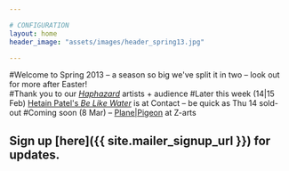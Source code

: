 ```yaml
---

# CONFIGURATION
layout: home
header_image: "assets/images/header_spring13.jpg"

---
```


#Welcome to Spring 2013 – a season so big we've split it in two – look out for more after Easter!     
#Thank you to our [*Haphazard*](/galleries/2013-haphazard/index.html) artists + audience
#Later this week (14|15 Feb) [Hetain Patel's *Be Like Water*](/current/2013-springsummer/patel/index.html) is at Contact – be quick as Thu 14 sold-out
#Coming soon (8 Mar) – [Plane|Pigeon](/current/2013-springsummer/pp/index.html) at Z-arts
## Sign up [here]({{ site.mailer_signup_url }}) for updates.
